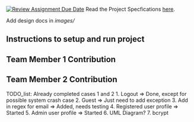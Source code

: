 [![Review Assignment Due Date](https://classroom.github.com/assets/deadline-readme-button-24ddc0f5d75046c5622901739e7c5dd533143b0c8e959d652212380cedb1ea36.svg)](https://classroom.github.com/a/gEJeiete)
Read the Project Specfications [here](https://docs.google.com/document/d/1zZjNk9cbNLz0mp_-YtyZxhMzUph97fVgCkSE4u2k5EA/edit?usp=sharing).

Add design docs in *images/*

## Instructions to setup and run project

## Team Member 1 Contribution

## Team Member 2 Contribution
TODO_list:
    Already completed cases 1 and 2
    1. Logout => Done, except for possible system crash case
    2. Guest => Just need to add exception
    3. Add in regex for email => Added, needs testing
    4. Registered user profile => Started
    5. Admin user profile => Started
    6. UML Diagram?
    7. bcrypt